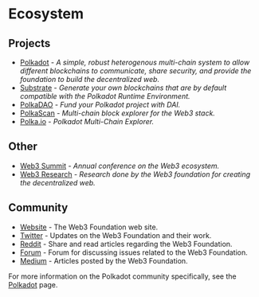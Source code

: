 # Ecosystem

## Projects

* [Polkadot](https://polkadot.network) - _A simple, robust heterogenous multi-chain system to allow different blockchains to communicate, share security, and provide the foundation to build the decentralized web._
* [Substrate](https://www.parity.io/substrate/) - _Generate your own blockchains that are by default compatible with the Polkadot Runtime Environment._
* [PolkaDAO](https://medium.com/polkadot-network/announcing-polkadao-fund-your-project-1891e6d895a) - _Fund your Polkadot project with DAI._
* [PolkaScan](https://polkascan.io/) - _Multi-chain block explorer for the Web3 stack._
* [Polka.io](https://polka.io/) - _Polkadot Multi-Chain Explorer._

## Other

* [Web3 Summit](https://www.web3summit.com/) - _Annual conference on the Web3 ecosystem._
* [Web3 Research](http://research.web3.foundation/en/latest/) - _Research done by the Web3 foundation for creating the decentralized web._

## Community

- [Website](https://web3.foundation/) - The Web3 Foundation web site.
- [Twitter](https://twitter.com/web3foundation) - Updates on the Web3 Foundation and their work.
- [Reddit](https://www.reddit.com/r/web3/) - Share and read articles regarding the Web3 Foundation.
- [Forum](https://forum.web3.foundation/) - Forum for discussing issues related to the Web3 Foundation.
- [Medium](https://medium.com/web3foundation) - Articles posted by the Web3 Foundation.

For more information on the Polkadot community specifically, see the [Polkadot](/tech_stack/Layer-1/low_trust_interaction_platforms/polkadot) page.
